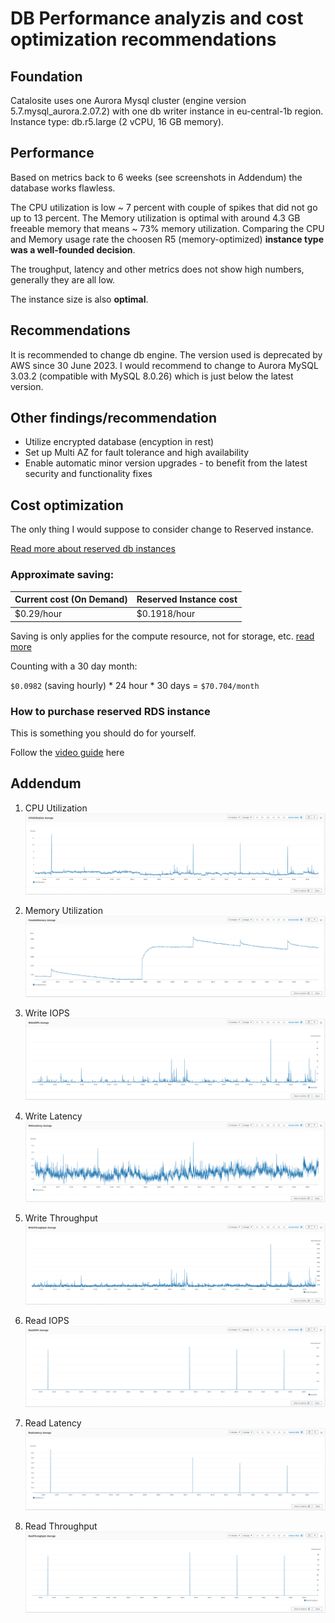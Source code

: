 # DB Performance analyzis and cost optimization recommendations

## Foundation

Catalosite uses one Aurora Mysql cluster (engine version 5.7.mysql_aurora.2.07.2) with one db writer instance  in eu-central-1b region. Instance type: db.r5.large (2 vCPU, 16 GB memory).

## Performance

Based on metrics back to 6 weeks (see screenshots in Addendum) the database works flawless.

The CPU utilization is low ~ 7 percent with couple of spikes that did not go up to 13 percent.
The Memory utilization is optimal with around 4.3 GB freeable memory that means ~ 73% memory utilization.
Comparing the CPU and Memory usage rate the choosen R5 (memory-optimized) **instance type was a well-founded decision**.

The troughput, latency and other metrics does not show high numbers, generally they are all low.

The instance size is also **optimal**.

## Recommendations

It is recommended to change db engine. The version used is deprecated by AWS since 30 June 2023. I would recommend to change to Aurora MySQL 3.03.2 (compatible with MySQL 8.0.26) which is just below the latest version.

## Other findings/recommendation

- Utilize encrypted database (encyption in rest)
- Set up Multi AZ for fault tolerance and high availability
- Enable automatic minor version upgrades - to benefit from the latest security and functionality fixes

## Cost optimization

The only thing I would suppose to consider change to Reserved instance.

[Read more about reserved db instances](https://docs.aws.amazon.com/AmazonRDS/latest/AuroraUserGuide/USER_WorkingWithReservedDBInstances.html)

### Approximate saving:

| Current cost (On Demand) | Reserved Instance cost |
| -------------------------|----------------------- |
| $0.29/hour | $0.1918/hour |

Saving is only applies for the compute resource, not for storage, etc. [read more](https://docs.aws.amazon.com/AmazonRDS/latest/AuroraUserGuide/USER_WorkingWithReservedDBInstances.html#:~:text=Example%20using%20Aurora%20Standard)

Counting with a 30 day month:

`$0.0982` (saving hourly) * 24 hour * 30 days = `$70.704/month`

### How to purchase reserved RDS instance

This is something you should do for yourself.

Follow the [video guide](https://www.youtube.com/watch?v=v0fABeAhjME) here

## Addendum

1. CPU Utilization
![CPU](./live_db_cpu.png)

2. Memory Utilization
![Memory](./live_db_freeable_memory.png)

3. Write IOPS
![W IOPS](./live_db_write_iops.png)

4. Write Latency
![W Latency](./live_db_write_latency.png)

5. Write Throughput
![W Throughput](./live_db_write_throughput.png)

6. Read IOPS
![R IOPS](./live_db_read_iops.png)

7. Read Latency
![R Latency](./live_db_read_latency.png)

8. Read Throughput
![R Throughput](./live_db_read_throughput.png)
